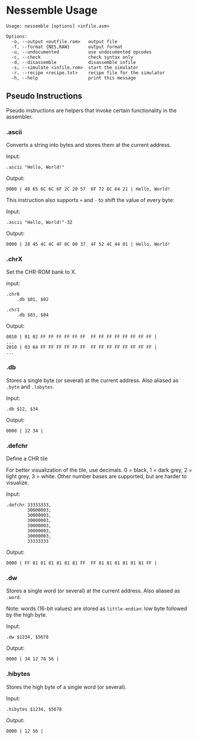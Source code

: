 # Nessemble Usage

```
Usage: nessemble [options] <infile.asm>

Options:
  -o, --output <outfile.rom>   output file
  -f, --format {NES,RAW}       output format
  -u, --undocumented           use undocumented opcodes
  -c, --check                  check syntax only
  -d, --disassemble            disassemble infile
  -s, --simulate <infile.rom>  start the simulator
  -r, --recipe <recipe.txt>    recipe file for the simulator
  -h, --help                   print this message
```

## Pseudo Instructions

Pseudo instructions are helpers that invoke certain functionality in the
assembler.

### .ascii

Converts a string into bytes and stores them at the current address.

Input:

```
.ascii "Hello, World!"
```

Output:

```
0000 | 48 65 6C 6C 6F 2C 20 57  6F 72 6C 64 21 | Hello, World!
```

This instruction also supports `+` and `-` to shift the value of every byte:

Input:

```
.ascii "Hello, World!"-32
```

Output:

```
0000 | 28 45 4C 4C 4F 0C 00 37  4F 52 4C 44 01 | Hello, World!
```

### .chrX

Set the CHR-ROM bank to X.

input:

```
.chr0
    .db $01, $02

.chr1
    .db $03, $04
```

Output:

```
0010 | 01 02 FF FF FF FF FF FF  FF FF FF FF FF FF FF FF |
...
2010 | 03 04 FF FF FF FF FF FF  FF FF FF FF FF FF FF FF |
...
```

### .db

Stores a single byte (or several) at the current address. Also aliased
as `.byte` and `.lobytes`.

Input:

```
.db $12, $34
```

Output:

```
0000 | 12 34 |
```

### .defchr

Define a CHR tile

For better visualization of the tile, use decimals. 0 = black, 1 = dark grey,
2 = light grey, 3 = white. Other number bases are supported, but are harder
to visualize.

Input:

```
.defchr 33333333,
        30000003,
        30000003,
        30000003,
        30000003,
        30000003,
        30000003,
        33333333
```

Output:

```
0000 | FF 81 81 81 81 81 81 FF  FF 81 81 81 81 81 81 FF |
```

### .dw

Stores a single word (or several) at the current address. Also aliased
as `.word`.

Note: words (16-bit values) are stored as `little-endian`: low byte followed by
the high byte.

Input:

```
.dw $1234, $5678
```

Output:

```
0000 | 34 12 78 56 |
```

### .hibytes

Stores the high byte of a single word (or several).

Input:

```
.hibytes $1234, $5678
```

Output:

```
0000 | 12 56 |
```
